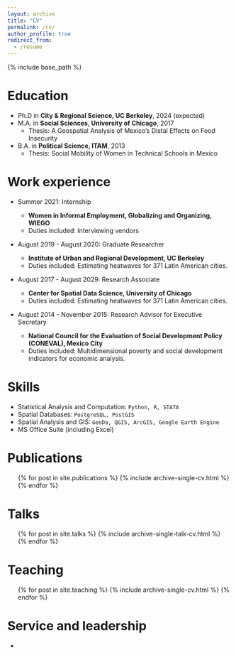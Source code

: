 ```yaml
---
layout: archive
title: "CV"
permalink: /cv/
author_profile: true
redirect_from:
  - /resume
---
```


{% include base_path %}

Education
======
* Ph.D in **City & Regional Science, UC Berkeley**, 2024 (expected)
* M.A. in **Social Sciences, University of Chicago**, 2017
  - Thesis: A Geospatial Analysis of Mexico’s Distal Effects on Food Insecurity
* B.A. in **Political Science, ITAM**, 2013
  - Thesis: Social Mobility of Women in Technical Schools in Mexico

Work experience
======
* Summer 2021: Internship
  * **Women in Informal Employment, Globalizing and Organizing, WIEGO**
  * Duties included: Interviewing vendors

* August 2019 - August 2020: Graduate Researcher
  * **Institute of Urban and Regional Development, UC Berkeley**
  * Duties included: Estimating heatwaves for 371 Latin American cities.

* August 2017 - August 2029: Research Associate
  * **Center for Spatial Data Science, University of Chicago**
  * Duties included: Estimating heatwaves for 371 Latin American cities.

* August 2014 - November 2015: Research Advisor for Executive Secretary
  * **National Council for the Evaluation of Social Development Policy (CONEVAL), Mexico City**
  * Duties included: Multidimensional poverty and social development indicators for economic analysis.
  
Skills
======
* Statistical Analysis and Computation: `Python, R, STATA`
* Spatial Databases: `PostgreSQL, PostGIS`
* Spatial Analysis and GIS: `GeoDa, QGIS, ArcGIS, Google Earth Engine`
* MS Office Suite (including Excel)

Publications
======
  <ul>{% for post in site.publications %}
    {% include archive-single-cv.html %}
  {% endfor %}</ul>
  
Talks
======
  <ul>{% for post in site.talks %}
    {% include archive-single-talk-cv.html %}
  {% endfor %}</ul>
  
Teaching
======
  <ul>{% for post in site.teaching %}
    {% include archive-single-cv.html %}
  {% endfor %}</ul>
  
Service and leadership
======
* 
